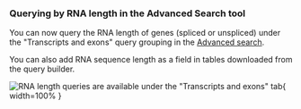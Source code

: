 ### Querying by RNA length in the Advanced Search tool
<!-- pombase_flags: frontpage -->
<!-- newsfeed_thumbnail: pombase-logo-32x32px.png -->

You can now query the RNA length of genes (spliced or unspliced)
under the "Transcripts and exons" query grouping in the
[Advanced search](https://www.pombase.org/query).

You can also add RNA sequence length as a field in tables downloaded
from the query builder.

![RNA length queries are available under the "Transcripts and exons" tab](assets/newsfeed/advanced-search-rna-length-query.png){ width=100% }

